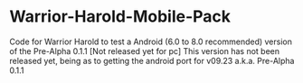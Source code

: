 # Warrior-Harold-Mobile-Pack
Code for Warrior Harold to test a Android (6.0 to 8.0 recommended) version of the Pre-Alpha 0.1.1 [Not released yet for pc]
This version has not been released yet, being as to getting the android port for v09.23 a.k.a. Pre-Alpha 0.1.1
